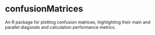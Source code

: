 # confusionMatrices
An R package for plotting confusion matrices, highlighting their main and parallel diagonals and calculation performance metrics.
